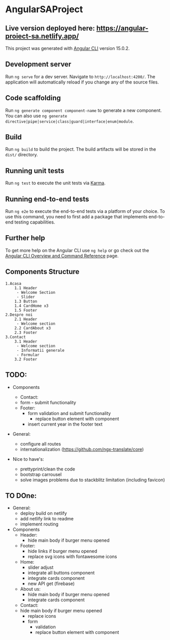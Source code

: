# AngularSAProject

## Live version deployed here: https://angular-proiect-sa.netlify.app/

This project was generated with [Angular CLI](https://github.com/angular/angular-cli) version 15.0.2.

## Development server

Run `ng serve` for a dev server. Navigate to `http://localhost:4200/`. The application will automatically reload if you change any of the source files.

## Code scaffolding

Run `ng generate component component-name` to generate a new component. You can also use `ng generate directive|pipe|service|class|guard|interface|enum|module`.

## Build

Run `ng build` to build the project. The build artifacts will be stored in the `dist/` directory.

## Running unit tests

Run `ng test` to execute the unit tests via [Karma](https://karma-runner.github.io).

## Running end-to-end tests

Run `ng e2e` to execute the end-to-end tests via a platform of your choice. To use this command, you need to first add a package that implements end-to-end testing capabilities.

## Further help

To get more help on the Angular CLI use `ng help` or go check out the [Angular CLI Overview and Command Reference](https://angular.io/cli) page.

## Components Structure

    1.Acasa
    	1.1 Header
    	 - Welcome Section
    	 - Slider
    	1.3 Button
    	1.4 CardHome x3
    	1.5 Footer
    2.Despre noi
    	2.1 Header
    	 - Welcome section
    	2.2 CardAbout x3
    	2.3 Footer
    3.Contact
    	3.1 Header
    	 - Welcome section
    	 - Informatii generale
    	 - Formular
    	3.2 Footer

## TODO:
- Components
	- Contact:
  	- form
			- submit functionality
  - Footer:
  	- form validation and submit functionality
  		- replace button element with component
    - insert current year in the footer text
- General:
	- configure all routes
	- internationalization (https://github.com/ngx-translate/core)

- Nice to have's:
	- prettyprint/clean the code
	- bootstrap carrousel
	- solve images problems due to stackblitz limitation (including favicon)

## TO DOne:
- General:
	- deploy build on netlify
	- add netlify link to readme
	- implement routing
- Components
	- Header:
		- hide main body if burger menu opened
	- Footer:
		- hide links if burger menu opened
		- replace svg icons with fontawesome icons
	- Home:
		- slider adjust
		- integrate all buttons component
		- integrate cards component
		- new API get (firebase)
	- About us:
		- hide main body if burger menu opened
		- integrate cards component
	- Contact:
  	- hide main body if burger menu opened
		- replace icons
		- form
			- validation
			- replace button element with component